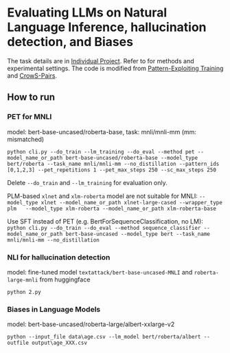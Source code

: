 # Evaluating LLMs on Natural Language Inference, hallucination detection, and Biases

The task details are in [Individual Project](https://github.com/WillongWang/Awesome-LLM-NLP-projects-updating-/blob/main/Eval%20LMs%20for%20NLI%20%26%20biaes/CSIT_Individual_Project_2025_Spring.pdf). Refer to []() for methods and experimental settings. The code is modified from [Pattern-Exploiting Training](https://github.com/timoschick/pet/tree/master?tab=readme-ov-file##pet-training-and-evaluation) and [CrowS-Pairs](https://github.com/nyu-mll/crows-pairs).

## How to run

### PET for MNLI

model: bert-base-uncased/roberta-base, task: mnli/mnli-mm (mm: mismatched)

```
python cli.py --do_train --lm_training --do_eval --method pet --model_name_or_path bert-base-uncased/roberta-base --model_type bert/roberta --task_name mnli/mnli-mm --no_distillation --pattern_ids [0,1,2,3] --pet_repetitions 1 --pet_max_steps 250 --sc_max_steps 250
```

Delete `--do_train` and `--lm_training` for evaluation only.

PLM-based `xlnet` and `xlm-roberta` model are not suitable for MNLI: 
`--model_type xlnet --model_name_or_path xlnet-large-cased --wrapper_type plm  
--model_type xlm-roberta --model_name_or_path xlm-roberta-base`

Use SFT instead of PET (e.g. BertForSequenceClassification, no LM):  
```python cli.py --do_train --do_eval --method sequence_classifier --model_name_or_path bert-base-uncased --model_type bert --task_name mnli/mnli-mm --no_distillation```

### NLI for hallucination detection

model: fine-tuned model `textattack/bert-base-uncased-MNLI` and `roberta-large-mnli` from huggingface

```
python 2.py
```

### Biases in Language Models

model: bert-base-uncased/roberta-large/albert-xxlarge-v2

```
python --input_file data\age.csv --lm_model bert/roberta/albert --outfile output\age_XXX.csv
```
